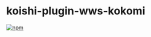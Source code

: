 # koishi-plugin-wws-kokomi

[![npm](https://img.shields.io/npm/v/koishi-plugin-wws-kokomi?style=flat-square)](https://www.npmjs.com/package/koishi-plugin-wws-kokomi)


